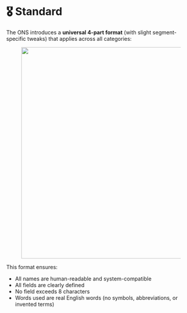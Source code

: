 # 🎖️ Standard

The ONS introduces a **universal 4-part format** (with slight segment-specific tweaks) that applies across all categories:

<figure><img src=".gitbook/assets/Screenshot 2025-04-04 at 2.16.16 PM.png" alt="" width="563"><figcaption></figcaption></figure>

This format ensures:

* All names are human-readable and system-compatible
* All fields are clearly defined
* No field exceeds 8 characters
* Words used are real English words (no symbols, abbreviations, or invented terms)
